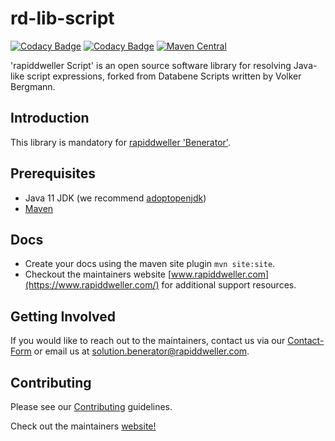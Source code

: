 # rd-lib-script
[![Codacy Badge](https://app.codacy.com/project/badge/Grade/492f94f55b28496cbe614fd7b6006b58)](https://www.codacy.com/gh/rapiddweller/rd-lib-script/dashboard?utm_source=github.com&amp;utm_medium=referral&amp;utm_content=rapiddweller/rd-lib-script&amp;utm_campaign=Badge_Grade)
[![Codacy Badge](https://app.codacy.com/project/badge/Coverage/492f94f55b28496cbe614fd7b6006b58)](https://www.codacy.com/gh/rapiddweller/rd-lib-script/dashboard?utm_source=github.com&utm_medium=referral&utm_content=rapiddweller/rd-lib-script&utm_campaign=Badge_Coverage)
[![Maven Central](https://maven-badges.herokuapp.com/maven-central/com.rapiddweller/rd-lib-common/badge.svg)](https://search.maven.org/artifact/com.rapiddweller/rd-lib-common)

'rapiddweller Script' is an open source software library for resolving Java-like script expressions,
forked from Databene Scripts written by Volker Bergmann.

## Introduction

This library is mandatory for [rapiddweller 'Benerator'](https://www.benerator.de).

## Prerequisites

- Java 11 JDK (we recommend [adoptopenjdk](https://adoptopenjdk.net/))
- [Maven](https://maven.apache.org/)

## Docs

- Create your docs using the maven site plugin `mvn site:site`. 
- Checkout the maintainers website [www.rapiddweller.com](https://www.rapiddweller.com/) 
  for additional support resources.  
  

## Getting Involved

If you would like to reach out to the maintainers, contact us via our 
[Contact-Form](https://www.benerator.de/contact-us) or email us at 
[solution.benerator@rapiddweller.com](mailto:solution.benerator@rapiddweller.com).


## Contributing

Please see our [Contributing](CONTRIBUTING.md) guidelines. 

Check out the maintainers [website!](https://rapiddweller.com)

